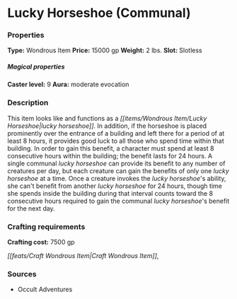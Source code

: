 ﻿---
Title: "Lucky Horseshoe (Communal)"
Type: "Wondrous Item"
Price: "15000 gp"
Weight: "2 lbs."
Slot: "Slotless"
Caster level: "9"
Aura: "moderate evocation"
Description: |
  "This item looks like and functions as a _lucky horseshoe_. In addition, if the horseshoe is placed prominently over the entrance of a building and left there for a period of at least 8 hours, it provides good luck to all those who spend time within that building. In order to gain this benefit, a character must spend at least 8 consecutive hours within the building; the benefit lasts for 24 hours. A single _communal lucky horseshoe_ can provide its benefit to any number of creatures per day, but each creature can gain the benefits of only one lucky horseshoe at a time. Once a creature invokes the _lucky horseshoe's_ ability, she can't benefit from another _lucky horseshoe_ for 24 hours, though time she spends inside the building during that interval counts toward the 8 consecutive hours required to gain the _communal lucky horseshoe's_ benefit for the next day."
Crafting cost: "7500 gp"
Sources: "['Occult Adventures']"
---

# Lucky Horseshoe (Communal)

### Properties

**Type:** Wondrous Item **Price:** 15000 gp **Weight:** 2 lbs. **Slot:** Slotless

##### Magical properties

**Caster level:** 9 **Aura:** moderate evocation

### Description

This item looks like and functions as a _[[items/Wondrous Item/Lucky Horseshoe|lucky horseshoe]]_. In addition, if the horseshoe is placed prominently over the entrance of a building and left there for a period of at least 8 hours, it provides good luck to all those who spend time within that building. In order to gain this benefit, a character must spend at least 8 consecutive hours within the building; the benefit lasts for 24 hours. A single communal _lucky horseshoe_ can provide its benefit to any number of creatures per day, but each creature can gain the benefits of only one _lucky horseshoe_ at a time. Once a creature invokes the _lucky horseshoe_'s ability, she can't benefit from another _lucky horseshoe_ for 24 hours, though time she spends inside the building during that interval counts toward the 8 consecutive hours required to gain the communal _lucky horseshoe_'s benefit for the next day.

### Crafting requirements

**Crafting cost:** 7500 gp

_[[feats/Craft Wondrous Item|Craft Wondrous Item]]_,

### Sources

* Occult Adventures